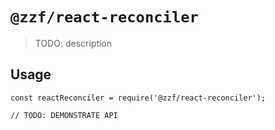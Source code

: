 # `@zzf/react-reconciler`

> TODO: description

## Usage

```
const reactReconciler = require('@zzf/react-reconciler');

// TODO: DEMONSTRATE API
```
